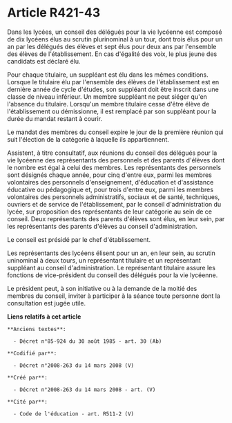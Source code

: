 # Article R421-43

Dans les lycées, un conseil des délégués pour la vie lycéenne est composé de dix lycéens élus au scrutin plurinominal à un
tour, dont trois élus pour un an par les délégués des élèves et sept élus pour deux ans par l'ensemble des élèves de
l'établissement. En cas d'égalité des voix, le plus jeune des candidats est déclaré élu.

Pour chaque titulaire, un suppléant est élu dans les mêmes conditions. Lorsque le titulaire élu par l'ensemble des élèves de
l'établissement est en dernière année de cycle d'études, son suppléant doit être inscrit dans une classe de niveau inférieur.
Un membre suppléant ne peut siéger qu'en l'absence du titulaire. Lorsqu'un membre titulaire cesse d'être élève de
l'établissement ou démissionne, il est remplacé par son suppléant pour la durée du mandat restant à courir.

Le mandat des membres du conseil expire le jour de la première réunion qui suit l'élection de la catégorie à laquelle ils
appartiennent.

Assistent, à titre consultatif, aux réunions du conseil des délégués pour la vie lycéenne des représentants des personnels et
des parents d'élèves dont le nombre est égal à celui des membres. Les représentants des personnels sont désignés chaque
année, pour cinq d'entre eux, parmi les membres volontaires des personnels d'enseignement, d'éducation et d'assistance
éducative ou pédagogique et, pour trois d'entre eux, parmi les membres volontaires des personnels administratifs, sociaux et
de santé, techniques, ouvriers et de service de l'établissement, par le conseil d'administration du lycée, sur proposition
des représentants de leur catégorie au sein de ce conseil. Deux représentants des parents d'élèves sont élus, en leur sein,
par les représentants des parents d'élèves au conseil d'administration.

Le conseil est présidé par le chef d'établissement.

Les représentants des lycéens élisent pour un an, en leur sein, au scrutin uninominal à deux tours, un représentant titulaire
et un représentant suppléant au conseil d'administration. Le représentant titulaire assure les fonctions de vice-président du
conseil des délégués pour la vie lycéenne.

Le président peut, à son initiative ou à la demande de la moitié des membres du conseil, inviter à participer à la séance
toute personne dont la consultation est jugée utile.

**Liens relatifs à cet article**

	**Anciens textes**:

	  - Décret n°85-924 du 30 août 1985 - art. 30 (Ab)

	**Codifié par**:

	  - Décret n°2008-263 du 14 mars 2008 (V)

	**Créé par**:

	  - Décret n°2008-263 du 14 mars 2008 - art. (V)

	**Cité par**:

	  - Code de l'éducation - art. R511-2 (V)
